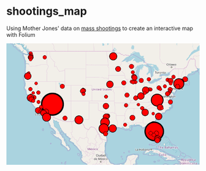 # shootings_map
Using Mother Jones' data on [mass shootings](https://www.motherjones.com/politics/2012/12/mass-shootings-mother-jones-full-data/) to create an interactive map with Folium

![Map](map_screenshot.png?raw=True "Map")
